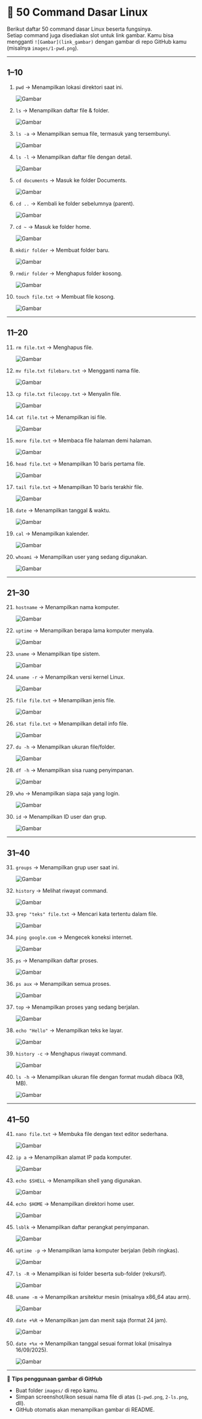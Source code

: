 # 📘 50 Command Dasar Linux

Berikut daftar 50 command dasar Linux beserta fungsinya.  
Setiap command juga disediakan slot untuk link gambar. Kamu bisa mengganti `![Gambar](link_gambar)` dengan gambar di repo GitHub kamu (misalnya `images/1-pwd.png`).  

---

## 1–10
1. `pwd` → Menampilkan lokasi direktori saat ini.  

   ![Gambar](images/1-pwd.png)

2. `ls` → Menampilkan daftar file & folder.  

   ![Gambar](images/2-ls.png)

3. `ls -a` → Menampilkan semua file, termasuk yang tersembunyi.  

   ![Gambar](images/3-ls-a.png)

4. `ls -l` → Menampilkan daftar file dengan detail.  

   ![Gambar](images/4-ls-l.png)

5. `cd documents` → Masuk ke folder Documents.  

   ![Gambar](images/5-cd.png)

6. `cd ..` → Kembali ke folder sebelumnya (parent).  

   ![Gambar](images/6-cd-dotdot.png)

7. `cd ~` → Masuk ke folder home.  

   ![Gambar](images/7-cd-home.png)

8. `mkdir folder` → Membuat folder baru.  

   ![Gambar](images/8-mkdir.png)

9. `rmdir folder` → Menghapus folder kosong.  

   ![Gambar](images/9-rmdir.png)

10. `touch file.txt` → Membuat file kosong.  

    ![Gambar](images/10-touch.png)

---

## 11–20
11. `rm file.txt` → Menghapus file.  

    ![Gambar](images/11-rm.png)

12. `mv file.txt filebaru.txt` → Mengganti nama file.  

    ![Gambar](images/12-mv.png)

13. `cp file.txt filecopy.txt` → Menyalin file.  

    ![Gambar](images/13-cp.png)

14. `cat file.txt` → Menampilkan isi file.  

    ![Gambar](images/14-cat.png)

15. `more file.txt` → Membaca file halaman demi halaman.  

    ![Gambar](images/15-more.png)

16. `head file.txt` → Menampilkan 10 baris pertama file.  

    ![Gambar](images/16-head.png)

17. `tail file.txt` → Menampilkan 10 baris terakhir file.  

    ![Gambar](images/17-tail.png)

18. `date` → Menampilkan tanggal & waktu.  

    ![Gambar](images/18-date.png)

19. `cal` → Menampilkan kalender.  

    ![Gambar](images/19-cal.png)

20. `whoami` → Menampilkan user yang sedang digunakan.  

    ![Gambar](images/20-whoami.png)

---

## 21–30
21. `hostname` → Menampilkan nama komputer.  

    ![Gambar](images/21-hostname.png)

22. `uptime` → Menampilkan berapa lama komputer menyala.  

    ![Gambar](images/22-uptime.png)

23. `uname` → Menampilkan tipe sistem.  

    ![Gambar](images/23-uname.png)

24. `uname -r` → Menampilkan versi kernel Linux.  

    ![Gambar](images/24-uname-r.png)

25. `file file.txt` → Menampilkan jenis file.  

    ![Gambar](images/25-file.png)

26. `stat file.txt` → Menampilkan detail info file.  

    ![Gambar](images/26-stat.png)

27. `du -h` → Menampilkan ukuran file/folder.  

    ![Gambar](images/27-du.png)

28. `df -h` → Menampilkan sisa ruang penyimpanan.  

    ![Gambar](images/28-df.png)

29. `who` → Menampilkan siapa saja yang login.  

    ![Gambar](images/29-who.png)

30. `id` → Menampilkan ID user dan grup.  

    ![Gambar](images/30-id.png)

---

## 31–40
31. `groups` → Menampilkan grup user saat ini.  

    ![Gambar](images/31-groups.png)

32. `history` → Melihat riwayat command.  

    ![Gambar](images/32-history.png)

33. `grep "teks" file.txt` → Mencari kata tertentu dalam file.  

    ![Gambar](images/33-grep.png)

34. `ping google.com` → Mengecek koneksi internet.  

    ![Gambar](images/34-ping.png)

35. `ps` → Menampilkan daftar proses.  

    ![Gambar](images/35-ps.png)

36. `ps aux` → Menampilkan semua proses.  

    ![Gambar](images/36-ps-aux.png)

37. `top` → Menampilkan proses yang sedang berjalan.  

    ![Gambar](images/37-top.png)

38. `echo "Hello"` → Menampilkan teks ke layar.  

    ![Gambar](images/38-echo.png)

39. `history -c` → Menghapus riwayat command.  

    ![Gambar](images/39-history-c.png)

40. `ls -h` → Menampilkan ukuran file dengan format mudah dibaca (KB, MB).  

    ![Gambar](images/40-ls-h.png)

---

## 41–50
41. `nano file.txt` → Membuka file dengan text editor sederhana.  

    ![Gambar](images/41-nano.png)

42. `ip a` → Menampilkan alamat IP pada komputer.  

    ![Gambar](images/42-ip-a.png)

43. `echo $SHELL` → Menampilkan shell yang digunakan.  

    ![Gambar](images/43-echo-shell.png)

44. `echo $HOME` → Menampilkan direktori home user.  

    ![Gambar](images/44-echo-home.png)

45. `lsblk` → Menampilkan daftar perangkat penyimpanan.  

    ![Gambar](images/45-lsblk.png)

46. `uptime -p` → Menampilkan lama komputer berjalan (lebih ringkas).  

    ![Gambar](images/46-uptime-p.png)

47. `ls -R` → Menampilkan isi folder beserta sub-folder (rekursif).  

    ![Gambar](images/47-ls-R.png)

48. `uname -m` → Menampilkan arsitektur mesin (misalnya x86_64 atau arm).  

    ![Gambar](images/48-uname-m.png)

49. `date +%R` → Menampilkan jam dan menit saja (format 24 jam).  

    ![Gambar](images/49-date-R.png)

50. `date +%x` → Menampilkan tanggal sesuai format lokal (misalnya 16/09/2025).  

    ![Gambar](images/50-date-x.png)

---

📌 **Tips penggunaan gambar di GitHub**  
- Buat folder `images/` di repo kamu.  
- Simpan screenshot/ikon sesuai nama file di atas (`1-pwd.png`, `2-ls.png`, dll).  
- GitHub otomatis akan menampilkan gambar di README.  

